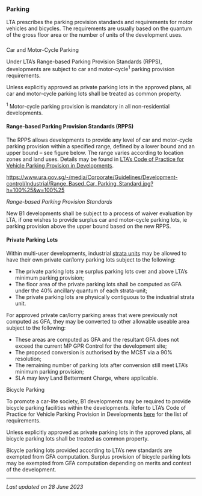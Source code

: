 ### Parking

LTA prescribes the parking provision standards and requirements for
motor vehicles and bicycles. The requirements are usually based on the
quantum of the gross floor area or the number of units of the
development uses.

### 

<a href="#Car-Parking" class="collapsible collapsed"
data-toggle="collapse"></a>

Car and Motor-Cycle Parking

Under LTA’s Range-based Parking Provision Standards (RPPS), developments
are subject to car and motor-cycle<sup>1</sup> parking provision
requirements.

Unless explicitly approved as private parking lots in the approved
plans, all car and motor-cycle parking lots shall be treated as common
property.

<sup>1</sup> Motor-cycle parking provision is mandatory in all
non-residential developments.

<a href="#Range-Based" class="collapsible collapsed"
data-parent="#Car-Parking1" data-toggle="collapse"></a>

#### Range-based Parking Provision Standards (RPPS)

The RPPS allows developments to provide any level of car and motor-cycle
parking provision within a specified range, defined by a lower bound and
an upper bound – see figure below. The range varies according to
location zones and land uses. Details may be found in <a
href="https://www.lta.gov.sg/content/ltagov/en/industry_innovations/industry_matters/development_construction_resources/vehicle_parking/requirements_for_vehicle_parking_proposals.html"
rel="noopener noreferrer" target="_blank">LTA’s Code of Practice for
Vehicle Parking Provision in Developments</a>.

<https://www.ura.gov.sg/-/media/Corporate/Guidelines/Development-control/Industrial/Range_Based_Car_Parking_Standard.jpg?h=100%25&w=100%25>

*Range-based Parking Provision Standards*

New B1 developments shall be subject to a process of waiver evaluation
by LTA, if one wishes to provide surplus car and motor-cycle parking
lots, ie parking provision above the upper bound based on the new RPPS.

<a href="#Private-Parking-Lots" class="collapsible collapsed"
data-parent="#Car-Parking1" data-toggle="collapse"></a>

#### Private Parking Lots

Within multi-user developments, industrial
<span style="text-decoration: underline;">strata units</span> may be
allowed to have their own private car/lorry parking lots subject to the
following:

-   The private parking lots are surplus parking lots over and above
    LTA’s minimum parking provision;
-   The floor area of the private parking lots shall be computed as GFA
    under the 40% ancillary quantum of each strata-unit;
-   The private parking lots are physically contiguous to the industrial
    strata unit.

For approved private car/lorry parking areas that were previously not
computed as GFA, they may be converted to other allowable useable area
subject to the following:

-   These areas are computed as GFA and the resultant GFA does not
    exceed the current MP GPR Control for the development site;
-   The proposed conversion is authorised by the MCST via a 90%
    resolution;
-   The remaining number of parking lots after conversion still meet
    LTA’s minimum parking provision;
-   SLA may levy Land Betterment Charge, where applicable.

<a href="#Bicycle-Parking" class="collapsible collapsed"
data-toggle="collapse"></a>

Bicycle Parking

To promote a car-lite society, B1 developments may be required to
provide bicycle parking facilities within the developments. Refer to
LTA’s Code of Practice for Vehicle Parking Provision in Developments <a
href="https://www.lta.gov.sg/content/ltagov/en/industry_innovations/industry_matters/development_construction_resources/vehicle_parking/requirements_for_vehicle_parking_proposals.html"
rel="noopener noreferrer" target="_blank">here</a> for the list of
requirements.

Unless explicitly approved as private parking lots in the approved
plans, all bicycle parking lots shall be treated as common property.

Bicycle parking lots provided according to LTA’s new standards are
exempted from GFA computation. Surplus provision of bicycle parking lots
may be exempted from GFA computation depending on merits and context of
the development.

------------------------------------------------------------------------

*Last updated on 28 June 2023*
